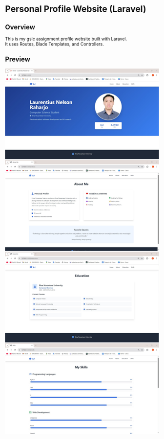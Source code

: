 # Personal Profile Website (Laravel)

## Overview
This is my gslc assignment profile website built with Laravel.  
It uses Routes, Blade Templates, and Controllers.

## Preview
![Website Screenshot](/previewimages/Home.jpg)
![Website Screenshot](/previewimages/About.jpg)
![Website Screenshot](/previewimages/Education.jpg)
![Website Screenshot](/previewimages/Skill.jpg)